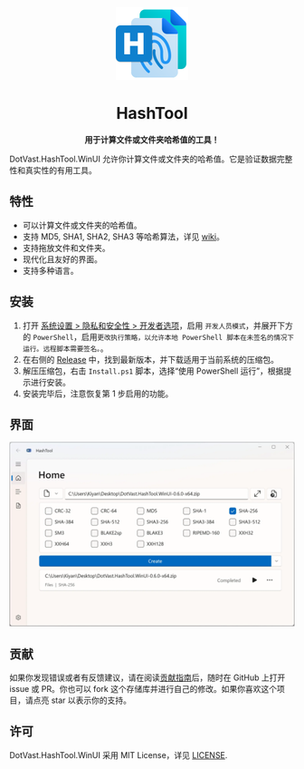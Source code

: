 <p align="center">
  <img src="../src/DotVast.HashTool.WinUI/Assets/Logo.png" width = "128" height = "128" alt="图标"/>
</p>

<div align="center">

# HashTool

**用于计算文件或文件夹哈希值的工具！**

</div>

DotVast.HashTool.WinUI 允许你计算文件或文件夹的哈希值。它是验证数据完整性和真实性的有用工具。

## 特性

- 可以计算文件或文件夹的哈希值。
- 支持 MD5, SHA1, SHA2, SHA3 等哈希算法，详见 [wiki](https://github.com/KiyanYang/DotVast.HashTool.WinUI/wiki/功能#哈希算法)。
- 支持拖放文件和文件夹。
- 现代化且友好的界面。
- 支持多种语言。

## 安装

1. 打开 [系统设置 > 隐私和安全性 > 开发者选项](ms-settings:developers)，启用 `开发人员模式`，并展开下方的 `PowerShell`，启用`更改执行策略，以允许本地 PowerShell 脚本在未签名的情况下运行。远程脚本需要签名。`。
2. 在右侧的 [Release](https://github.com/KiyanYang/DotVast.HashTool.WinUI/releases) 中，找到最新版本，并下载适用于当前系统的压缩包。
3. 解压压缩包，右击 `Install.ps1` 脚本，选择“使用 PowerShell 运行”，根据提示进行安装。
4. 安装完毕后，注意恢复第 1 步启用的功能。

## 界面

![主页](./images/HomePage-0.6.0.webp)

## 贡献

如果你发现错误或者有反馈建议，请在阅读[贡献指南](./CONTRIBUTING.md)后，随时在 GitHub 上打开 issue 或 PR。你也可以 fork 这个存储库并进行自己的修改。如果你喜欢这个项目，请点亮 star 以表示你的支持。

## 许可

DotVast.HashTool.WinUI 采用 MIT License，详见 [LICENSE](./LICENSE.txt).
